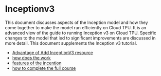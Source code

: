 # Inceptionv3

This document discusses aspects of the Inception model and how they come together to make the model run efficiently on Cloud TPU. It is an advanced view of the guide to running Inception v3 on Cloud TPU. Specific changes to the model that led to significant improvements are discussed in more detail. This document supplements the Inception v3 tutorial.

- [Advantage of Add InceptionV3 resource](https://towardsdatascience.com)
- [how does the work](https://youtu.be/4DH3JcZqBFI)
- [features of the incention](www.sciencedirect.com)
- [how to complete the full course](https://youtu.be/fa6ipJVyihs)